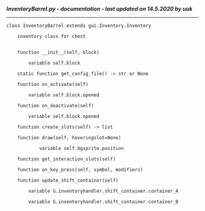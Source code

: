 ***InventoryBarrel.py - documentation - last updated on 14.5.2020 by uuk***
___

    class InventoryBarrel extends gui.Inventory.Inventory
        
        inventory class for chest


        function __init__(self, block)

            variable self.block

        static function get_config_file() -> str or None

        function on_activate(self)

            variable self.block.opened

        function on_deactivate(self)

            variable self.block.opened

        function create_slots(self) -> list

        function draw(self, hoveringslot=None)

                variable self.bgsprite.position

        function get_interaction_slots(self)

        function on_key_press(self, symbol, modifiers)

        function update_shift_container(self)

            variable G.inventoryhandler.shift_container.container_A

            variable G.inventoryhandler.shift_container.container_B